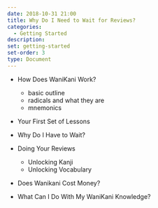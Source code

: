 ```yaml
---
date: 2018-10-31 21:00
title: Why Do I Need to Wait for Reviews?
categories:
  - Getting Started
description:
set: getting-started
set-order: 3
type: Document
---
```


* How Does WaniKani Work?
  - basic outline
  - radicals and what they are
  - mnemonics
* Your First Set of Lessons
* Why Do I Have to Wait?
* Doing Your Reviews
  - Unlocking Kanji
  - Unlocking Vocabulary
* Does Wanikani Cost Money?

* What Can I Do With My WaniKani Knowledge?
